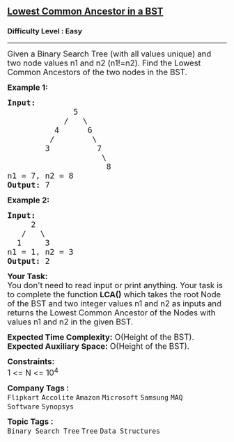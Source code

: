 <h2><a href="https://www.geeksforgeeks.org/problems/lowest-common-ancestor-in-a-bst/1?page=1&category=Tree&sortBy=submissions">Lowest Common Ancestor in a BST</a></h2><h3>Difficulty Level : Easy</h3><hr><div class="problems_problem_content__Xm_eO"><p><span style="font-size: 18px;">Given a Binary Search Tree (with all values unique) and two node values n1 and n2 (n1!=n2). Find the Lowest Common Ancestors of the two nodes in the BST.</span></p>
<p><span style="font-size: 18px;"><strong>Example 1:</strong></span></p>
<pre><span style="font-size: 18px;"><strong>Input:
</strong>&nbsp; &nbsp; &nbsp; &nbsp; &nbsp; &nbsp; &nbsp; 5
 &nbsp; &nbsp; &nbsp;&nbsp; &nbsp; &nbsp; /&nbsp;  \
&nbsp; &nbsp; &nbsp; &nbsp; &nbsp; 4&nbsp; &nbsp; &nbsp; 6
 &nbsp; &nbsp;     /&nbsp;  &nbsp;&nbsp; &nbsp; \
 &nbsp;     &nbsp;3    &nbsp; &nbsp; &nbsp;&nbsp;7
 &nbsp;&nbsp; &nbsp;  &nbsp; &nbsp; &nbsp; &nbsp; &nbsp; &nbsp;  \
&nbsp; &nbsp; &nbsp;&nbsp; &nbsp; &nbsp; &nbsp; &nbsp; &nbsp;  &nbsp;&nbsp;&nbsp;8
n1 = 7, n2 = 8
<strong>Output: </strong>7
</span></pre>
<p><span style="font-size: 18px;"><strong>Example 2:</strong></span></p>
<pre><span style="font-size: 18px;"><strong>Input:
</strong>     2
&nbsp;  /   \
&nbsp; 1     3
n1 = 1, n2 = 3
<strong>Output: </strong>2
</span></pre>
<p><span style="font-size: 18px;"><strong>Your Task:</strong><br>You don't need to read input or print anything. Your task is to complete the function&nbsp;<strong>LCA()</strong>&nbsp;which takes the root Node of the BST and two integer values n1 and n2 as inputs and returns the Lowest Common Ancestor of the Nodes with values n1 and n2 in the given BST.&nbsp;</span></p>
<p><span style="font-size: 18px;"><strong>Expected Time Complexity:</strong>&nbsp;O(Height of the BST).<br><strong>Expected Auxiliary Space:</strong>&nbsp;O(Height of the BST).</span></p>
<p><span style="font-size: 18px;"><strong>Constraints:</strong><br>1 &lt;= N &lt;= 10<sup>4</sup></span></p></div><p><span style=font-size:18px><strong>Company Tags : </strong><br><code>Flipkart</code>&nbsp;<code>Accolite</code>&nbsp;<code>Amazon</code>&nbsp;<code>Microsoft</code>&nbsp;<code>Samsung</code>&nbsp;<code>MAQ Software</code>&nbsp;<code>Synopsys</code>&nbsp;<br><p><span style=font-size:18px><strong>Topic Tags : </strong><br><code>Binary Search Tree</code>&nbsp;<code>Tree</code>&nbsp;<code>Data Structures</code>&nbsp;